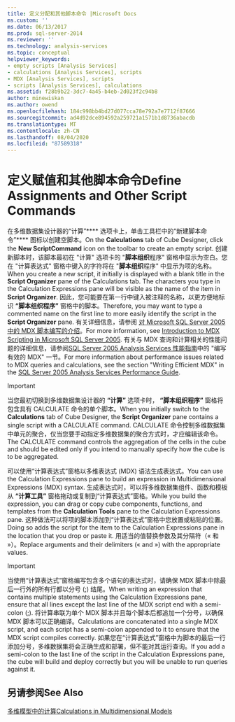 ```yaml
---
title: 定义分配和其他脚本命令 |Microsoft Docs
ms.custom: ''
ms.date: 06/13/2017
ms.prod: sql-server-2014
ms.reviewer: ''
ms.technology: analysis-services
ms.topic: conceptual
helpviewer_keywords:
- empty scripts [Analysis Services]
- calculations [Analysis Services], scripts
- MDX [Analysis Services], scripts
- scripts [Analysis Services], calculations
ms.assetid: f28b9b22-3dc7-4a45-b4eb-2d023f2c94b8
author: minewiskan
ms.author: owend
ms.openlocfilehash: 184c998bb4bd27d077cca78e792a7e7712f87666
ms.sourcegitcommit: ad4d92dce894592a259721a1571b1d8736abacdb
ms.translationtype: MT
ms.contentlocale: zh-CN
ms.lasthandoff: 08/04/2020
ms.locfileid: "87589318"
---
```

# <a name="define-assignments-and-other-script-commands"></a><span data-ttu-id="6bb93-102">定义赋值和其他脚本命令</span><span class="sxs-lookup"><span data-stu-id="6bb93-102">Define Assignments and Other Script Commands</span></span>
  <span data-ttu-id="6bb93-103">在多维数据集设计器的“计算”\*\*\*\* 选项卡上，单击工具栏中的“新建脚本命令”\*\*\*\* 图标以创建空脚本。</span><span class="sxs-lookup"><span data-stu-id="6bb93-103">On the **Calculations** tab of Cube Designer, click the **New ScriptCommand** icon on the toolbar to create an empty script.</span></span> <span data-ttu-id="6bb93-104">创建新脚本时，该脚本最初在 "计算" 选项卡的 "**脚本组织**程序" 窗格中显示为空白。您在 "计算表达式" 窗格中键入的字符将在 "**脚本组织**程序" 中显示为项的名称。</span><span class="sxs-lookup"><span data-stu-id="6bb93-104">When you create a new script, it initially is displayed with a blank title in the **Script Organizer** pane of the Calculations tab. The characters you type in the Calculation Expressions pane will be visible as the name of the item in **Script Organizer**.</span></span> <span data-ttu-id="6bb93-105">因此，您可能要在第一行中键入被注释的名称，以更方便地标识 **“脚本组织程序”** 窗格中的脚本。</span><span class="sxs-lookup"><span data-stu-id="6bb93-105">Therefore, you may want to type a commented name on the first line to more easily identify the script in the **Script Organizer** pane.</span></span> <span data-ttu-id="6bb93-106">有关详细信息，请参阅 [对 Microsoft SQL Server 2005 中的 MDX 脚本编写的介绍](https://go.microsoft.com/fwlink/?LinkId=81892)。</span><span class="sxs-lookup"><span data-stu-id="6bb93-106">For more information, see [Introduction to MDX Scripting in Microsoft SQL Server 2005](https://go.microsoft.com/fwlink/?LinkId=81892).</span></span> <span data-ttu-id="6bb93-107">有关与 MDX 查询和计算相关的性能问题的详细信息，请参阅[SQL Server 2005 Analysis Services 性能指南](https://docsbay.net/Microsoft-SQL-Server-2005-Analysis-Services-Performance-Guide)中的 "编写有效的 MDX" 一节。</span><span class="sxs-lookup"><span data-stu-id="6bb93-107">For more information about performance issues related to MDX queries and calculations, see the section "Writing Efficient MDX" in the [SQL Server 2005 Analysis Services Performance Guide](https://docsbay.net/Microsoft-SQL-Server-2005-Analysis-Services-Performance-Guide).</span></span>  
  
> [!IMPORTANT]  
>  <span data-ttu-id="6bb93-108">当您最初切换到多维数据集设计器的 **“计算”** 选项卡时， **“脚本组织程序”** 窗格将包含具有 CALCULATE 命令的单个脚本。</span><span class="sxs-lookup"><span data-stu-id="6bb93-108">When you initially switch to the **Calculations** tab of Cube Designer, the **Script Organizer** pane contains a single script with a CALCULATE command.</span></span> <span data-ttu-id="6bb93-109">CALCULATE 命令控制多维数据集中单元的聚合，仅当您要手动指定多维数据集的聚合方式时，才应编辑该命令。</span><span class="sxs-lookup"><span data-stu-id="6bb93-109">The CALCULATE command controls the aggregation of the cells in the cube and should be edited only if you intend to manually specify how the cube is to be aggregated.</span></span>  
  
 <span data-ttu-id="6bb93-110">可以使用“计算表达式”窗格以多维表达式 (MDX) 语法生成表达式。</span><span class="sxs-lookup"><span data-stu-id="6bb93-110">You can use the Calculation Expressions pane to build an expression in Multidimensional Expressions (MDX) syntax.</span></span> <span data-ttu-id="6bb93-111">生成表达式时，可以将多维数据集组件、函数和模板从 **“计算工具”** 窗格拖动或复制到“计算表达式”窗格。</span><span class="sxs-lookup"><span data-stu-id="6bb93-111">While you build the expression, you can drag or copy cube components, functions, and templates from the **Calculation Tools** pane to the Calculation Expressions pane.</span></span> <span data-ttu-id="6bb93-112">这种做法可以将项的脚本添加到“计算表达式”窗格中您放置或粘贴的位置。</span><span class="sxs-lookup"><span data-stu-id="6bb93-112">Doing so adds the script for the item to the Calculation Expressions pane in the location that you drop or paste it.</span></span> <span data-ttu-id="6bb93-113">用适当的值替换参数及其分隔符（« 和 »）。</span><span class="sxs-lookup"><span data-stu-id="6bb93-113">Replace arguments and their delimiters (« and ») with the appropriate values.</span></span>  
  
> [!IMPORTANT]  
>  <span data-ttu-id="6bb93-114">当使用“计算表达式”窗格编写包含多个语句的表达式时，请确保 MDX 脚本中除最后一行外的所有行都以分号 (;) 结尾。</span><span class="sxs-lookup"><span data-stu-id="6bb93-114">When writing an expression that contains multiple statements using the Calculation Expressions pane, ensure that all lines except the last line of the MDX script end with a semi-colon (;).</span></span> <span data-ttu-id="6bb93-115">将计算串联为单个 MDX 脚本并且每个脚本后都追加一个分号，以确保 MDX 脚本可以正确编译。</span><span class="sxs-lookup"><span data-stu-id="6bb93-115">Calculations are concatenated into a single MDX script, and each script has a semi-colon appended to it to ensure that the MDX script compiles correctly.</span></span> <span data-ttu-id="6bb93-116">如果您在“计算表达式”窗格中为脚本的最后一行添加分号，多维数据集将会正确生成和部署，但不能对其运行查询。</span><span class="sxs-lookup"><span data-stu-id="6bb93-116">If you add a semi-colon to the last line of the script in the Calculation Expressions pane, the cube will build and deploy correctly but you will be unable to run queries against it.</span></span>  
  
## <a name="see-also"></a><span data-ttu-id="6bb93-117">另请参阅</span><span class="sxs-lookup"><span data-stu-id="6bb93-117">See Also</span></span>  
 [<span data-ttu-id="6bb93-118">多维模型中的计算</span><span class="sxs-lookup"><span data-stu-id="6bb93-118">Calculations in Multidimensional Models</span></span>](calculations-in-multidimensional-models.md)  
  
  
